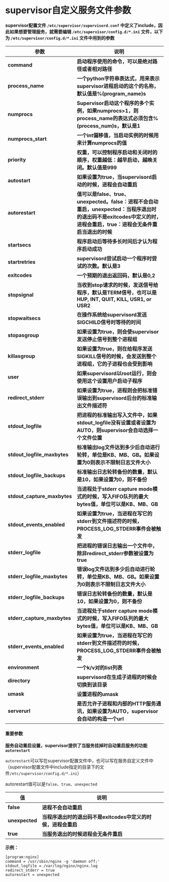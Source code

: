 # supervisor自定义服务文件参数



**supervisor配置文件 `/etc/supervisor/supervisord.conf` 中定义了include，因此如果想要管理服务，就需要编辑 `/etc/supervisor/config.d/*.ini` 文件，以下为 `/etc/supervisor/config.d/*.ini` 文件中用到的参数**

| **参数**                    | **说明**                                                     |
| --------------------------- | ------------------------------------------------------------ |
| **command**                 | **启动程序使用的命令，可以是绝对路径或者相对路径**           |
| **process_name**            | **一个python字符串表达式，用来表示supervisor进程启动的这个的名称，默认值是%(program_name)s** |
| **numprocs**                | **Supervisor启动这个程序的多个实例，如果numprocs>1，则process_name的表达式必须包含%(process_num)s，默认是1** |
| **numprocs_start**          | **一个int偏移值，当启动实例的时候用来计算numprocs的值**      |
| **priority**                | **权重，可以控制程序启动和关闭时的顺序，权重越低：越早启动，越晚关闭。默认值是999** |
| **autostart**               | **如果设置为true，当supervisord启动的时候，进程会自动重启**  |
| **autorestart**             | **值可以是false、true、unexpected。false：进程不会自动重启，unexpected：当程序退出时的退出码不是exitcodes中定义的时，进程会重启，true：进程会无条件重启当退出的时候** |
| **startsecs**               | **程序启动后等待多长时间后才认为程序启动成功**               |
| **startretries**            | **supervisord尝试启动一个程序时尝试的次数。默认是3**         |
| **exitcodes**               | **一个预期的退出返回码，默认是0,2**                          |
| **stopsignal**              | **当收到stop请求的时候，发送信号给程序，默认是TERM信号，也可以是 HUP, INT, QUIT, KILL, USR1, or USR2** |
| **stopwaitsecs**            | **在操作系统给supervisord发送SIGCHILD信号时等待的时间**      |
| **stopasgroup**             | **如果设置为true，则会使supervisor发送停止信号到整个进程组** |
| **killasgroup**             | **如果设置为true，则在给程序发送SIGKILL信号的时候，会发送到整个进程组，它的子进程也会受到影响** |
| **user**                    | **如果supervisord以root运行，则会使用这个设置用户启动子程序** |
| **redirect_stderr**         | **如果设置为true，进程则会把标准错误输出到supervisord后台的标准输出文件描述符** |
| **stdout_logfile**          | **把进程的标准输出写入文件中，如果stdout_logfile没有设置或者设置为AUTO，则supervisor会自动选择一个文件位置** |
| **stdout_logfile_maxbytes** | **标准输出log文件达到多少后自动进行轮转，单位是KB、MB、GB。如果设置为0则表示不限制日志文件大小** |
| **stdout_logfile_backups**  | **标准输出日志轮转备份的数量，默认是10，如果设置为0，则不备份** |
| **stdout_capture_maxbytes** | **当进程处于stderr capture mode模式的时候，写入FIFO队列的最大bytes值，单位可以是KB、MB、GB** |
| **stdout_events_enabled**   | **如果设置为true，当进程在写它的stderr到文件描述符的时候，PROCESS_LOG_STDERR事件会被触发** |
| **stderr_logfile**          | **把进程的错误日志输出一个文件中，除非redirect_stderr参数被设置为true** |
| **stderr_logfile_maxbytes** | **错误log文件达到多少后自动进行轮转，单位是KB、MB、GB。如果设置为0则表示不限制日志文件大小** |
| **stderr_logfile_backups**  | **错误日志轮转备份的数量，默认是10，如果设置为0，则不备份**  |
| **stderr_capture_maxbytes** | **当进程处于stderr capture mode模式的时候，写入FIFO队列的最大bytes值，单位可以是KB、MB、GB** |
| **stderr_events_enabled**   | **如果设置为true，当进程在写它的stderr到文件描述符的时候，PROCESS_LOG_STDERR事件会被触发** |
| **environment**             | **一个k/v对的list列表**                                      |
| **directory**               | **supervisord在生成子进程的时候会切换到该目录**              |
| **umask**                   | **设置进程的umask**                                          |
| **serverurl**               | **是否允许子进程和内部的HTTP服务通讯，如果设置为AUTO，supervisor会自动的构造一个url** |



<h4 style={{color: 'red'}}>重要参数</h4>

**服务自动重启设置，supervisor提供了当服务挂掉时自动重启服务的功能`autorestart`**

`autorestart`可以写在supervisor配置文件中，也可以写在服务自定义文件中（supervisor配置文件中include指定的目录下的文件`/etc/supervisor/config.d/*.ini`）

autorestart值可以是`false`、`true`、`unexpected`

| **值**         | **说明**                                                     |
| -------------- | ------------------------------------------------------------ |
| **false**      | **进程不会自动重启**                                         |
| **unexpected** | **当程序退出时的退出码不是exitcodes中定义的时侯，进程会重启** |
| **true**       | **当服务退出的时候进程会无条件重启**                         |



**示例：**

```shell
[program:nginx]
command = /usr/sbin/nginx -g 'daemon off;'
stdout_logfile = /var/log/nginx/nginx.log
redirect_stderr = true
autorestart = unexpected
```

